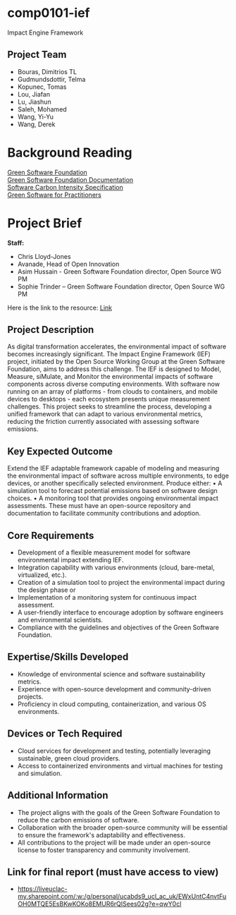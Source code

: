# comp0101-ief
Impact Engine Framework 

## Project Team
- Bouras, Dimitrios TL
- Gudmundsdottir, Telma
- Kopunec, Tomas
- Lou, Jiafan
- Lu, Jiashun
- Saleh, Mohamed
- Wang, Yi-Yu
- Wang, Derek

# Background Reading
[Green Software Foundation](https://github.com/Green-Software-Foundation) <br/>
[Green Software Foundation Documentation](https://github.com/Green-Software-Foundation/if-docs/tree/master/docs) <br/>
[Software Carbon Intensity Specification](https://github.com/Green-Software-Foundation/sci/blob/main/Software_Carbon_Intensity/Software_Carbon_Intensity_Specification.md) <br/>
[Green Software for Practitioners](https://training.linuxfoundation.org/training/green-software-for-practitioners-lfc131/) <br/>

# Project Brief
**Staff:**
- Chris Lloyd-Jones
- Avanade, Head of Open Innovation
- Asim Hussain - Green Software Foundation director, Open Source WG PM 
- Sophie Trinder – Green Software Foundation director, Open Source WG PM 

Here is the link to the resource: [Link](https://github.com/Green-Software-Foundation/if)

## Project Description
As digital transformation accelerates, the environmental impact of software becomes increasingly significant. The Impact Engine Framework (IEF) project, initiated by the Open Source Working Group at the Green Software Foundation, aims to address this challenge. The IEF is designed to Model, Measure, siMulate, and Monitor the environmental impacts of software components across diverse computing environments. With software now running on an array of platforms - from clouds to containers, and mobile devices to desktops - each ecosystem presents unique measurement challenges. This project seeks to streamline the process, developing a unified framework that can adapt to various environmental metrics, reducing the friction currently associated with assessing software emissions.

## Key Expected Outcome
Extend the IEF adaptable framework capable of modeling and measuring the environmental impact of software across multiple environments, to edge devices, or another specifically selected environment.
Produce either:
•	A simulation tool to forecast potential emissions based on software design choices.
•	A monitoring tool that provides ongoing environmental impact assessments.
These must have an open-source repository and documentation to facilitate community contributions and adoption.

## Core Requirements
- Development of a flexible measurement model for software environmental impact extending IEF.
- Integration capability with various environments (cloud, bare-metal, virtualized, etc.).
- Creation of a simulation tool to project the environmental impact during the design phase or
- Implementation of a monitoring system for continuous impact assessment.
- A user-friendly interface to encourage adoption by software engineers and environmental scientists.
- Compliance with the guidelines and objectives of the Green Software Foundation.

## Expertise/Skills Developed
- Knowledge of environmental science and software sustainability metrics.
- Experience with open-source development and community-driven projects.
- Proficiency in cloud computing, containerization, and various OS environments.

## Devices or Tech Required
- Cloud services for development and testing, potentially leveraging sustainable, green cloud providers.
- Access to containerized environments and virtual machines for testing and simulation.

## Additional Information
- The project aligns with the goals of the Green Software Foundation to reduce the carbon emissions of software.
- Collaboration with the broader open-source community will be essential to ensure the framework's adaptability and effectiveness.
- All contributions to the project will be made under an open-source license to foster transparency and community involvement.

## Link for final report (must have access to view)
- https://liveuclac-my.sharepoint.com/:w:/g/personal/ucabds9_ucl_ac_uk/EWxUntC4nvtFuOH0MTQE5EsBKwKOKo8EMUR6rQISees02g?e=qwY0cl
